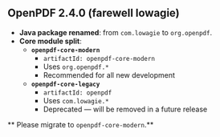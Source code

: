 ## OpenPDF 2.4.0 (farewell lowagie)

- **Java package renamed**: from `com.lowagie` to `org.openpdf`.
- **Core module split**:
  - **`openpdf-core-modern`**  
    - `artifactId: openpdf-core-modern`  
    - Uses `org.openpdf.*`  
    - Recommended for all new development
  - **`openpdf-core-legacy`**  
    - `artifactId: openpdf`  
    - Uses `com.lowagie.*`  
    - Deprecated — will be removed in a future release

** Please migrate to `openpdf-core-modern`.**
